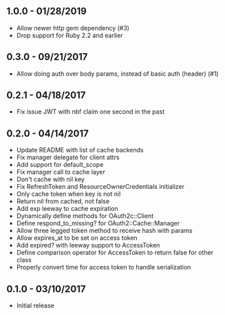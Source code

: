 ## 1.0.0 - 01/28/2019
  * Allow newer http gem dependency (#3)
  * Drop support for Ruby 2.2 and earlier

## 0.3.0 - 09/21/2017
  * Allow doing auth over body params, instead of basic auth (header) (#1)

## 0.2.1 - 04/18/2017
  * Fix issue JWT with nbf claim one second in the past

## 0.2.0 - 04/14/2017
  * Update README with list of cache backends
  * Fix manager delegate for client attrs
  * Add support for default_scope
  * Fix manager call to cache layer
  * Don't cache with nil key
  * Fix RefreshToken and ResourceOwnerCredentials initializer
  * Only cache token when key is not nil
  * Return nil from cached, not false
  * Add exp leeway to cache expiration
  * Dynamically define methods for OAuth2c::Client
  * Define respond_to_missing? for OAuth2::Cache::Manager
  * Allow three legged token method to receive hash with params
  * Allow expires_at to be set on access token
  * Add expired? with leeway support to AccessToken
  * Define comparison operator for AccessToken to return false for other class
  * Properly convert time for access token to handle serialization


## 0.1.0 - 03/10/2017
  * Initial release
